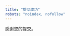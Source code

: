 ```yaml
---
title: "提交成功"
robots: "noindex, nofollow"
---
```


<p>感谢您的提交。</p>
<a id="dl-btn" href="#" class="button" hidden>立即下载</a>

<script>
  (function(){
    const p = new URLSearchParams(location.search);
    const a = document.getElementById('dl-btn');

    // 仅当“确认为下载表单提交” 且 有有效 slug 时才显示
    const lastType = sessionStorage.getItem('last_form_type');
    const slugFromQS = p.get('dl');
    const slugFromSS = sessionStorage.getItem('last_download_slug');
    const slug = slugFromQS || slugFromSS;

    if (lastType === 'download' && slug) {
      a.href = '/downloads/' + slug;
      a.hidden = false;
    } else {
      a.hidden = true;
    }

    // 用完即清，避免后续页面误用
    sessionStorage.removeItem('last_form_type');
    sessionStorage.removeItem('last_download_slug');
  })();
</script>

